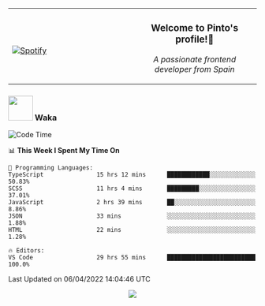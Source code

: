 <table width="100%" align="center"> 
  <tr>
  <td width="50%">
      
&nbsp; <br> [![Spotify](https://novatorem-zeta-rust.vercel.app/api/spotify)](https://open.spotify.com/user/novatorem-zeta-rust)

  </td>
  <td width="50%">
    <h3 align="center">Welcome to Pinto's profile!👋</h3>
    <p align="center"><em>A passionate frontend developer from Spain</em></p>
  </td>
  </table>

### <img src="https://media.giphy.com/media/VgCDAzcKvsR6OM0uWg/giphy.gif" width="50"> Waka

  <!--START_SECTION:waka-->
![Code Time](http://img.shields.io/badge/Code%20Time-235%20hrs%2045%20mins-blue)

📊 **This Week I Spent My Time On** 

```text
💬 Programming Languages: 
TypeScript               15 hrs 12 mins      ████████████░░░░░░░░░░░░░   50.83% 
SCSS                     11 hrs 4 mins       █████████░░░░░░░░░░░░░░░░   37.01% 
JavaScript               2 hrs 39 mins       ██░░░░░░░░░░░░░░░░░░░░░░░   8.86% 
JSON                     33 mins             ░░░░░░░░░░░░░░░░░░░░░░░░░   1.88% 
HTML                     22 mins             ░░░░░░░░░░░░░░░░░░░░░░░░░   1.28%

🔥 Editors: 
VS Code                  29 hrs 55 mins      █████████████████████████   100.0%

```


 Last Updated on 06/04/2022 14:04:46 UTC
<!--END_SECTION:waka-->

<div align="center">
<img src="https://github-readme-stats-gilt-tau.vercel.app/api/top-langs/?username=pinto-hub&layout=compact&theme=dracula" />
</div>
